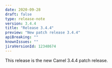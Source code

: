 ```yaml
---
date: 2020-09-28
draft: false
type: release-note
version: 3.4.4
title: "Release 3.4.4"
preview: "New patch release 3.4.4"
apiBreaking: ""
knownIssues: ""
jiraVersionId: 12348674
---
```


This release is the new Camel 3.4.4 patch release.
